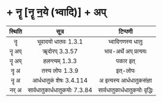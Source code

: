 #  + नॄ [नॄ न॒ये (भ्वादि)] + अप्
स्थिति | सूत्र | टिप्पणी |
 |:---:|:---:|:---:|
| नॄ | भूवादयो धातवः 1.3.1 | भ्वादिगणस्य धातुः |
| नॄ अप् | ॠदोरप् 3.3.57 | भाव-अर्थे अप् प्रत्ययः |
| नॄ अप् | हलन्त्यम् 1.3.3 | पकार इत् |
| नॄ अ | तस्य लोपः 1.3.9 | इत्-लोपः |
| नॄ अ | आर्धधातुकं शेषः 3.4.114 | अ इत्यस्य आर्धधातुकसंज्ञा |
| नर् अ | सार्वधातुकार्धधातुकयोः 7.3.84 | सार्वधातुकार्धधातुकयोः वृद्धिः |